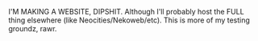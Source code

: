 I'M MAKING A WEBSITE, DIPSHIT.
Although I'll probably host the FULL thing elsewhere (like Neocities/Nekoweb/etc). This is more of my testing groundz, rawr. 

